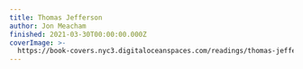 ```yaml
---
title: Thomas Jefferson
author: Jon Meacham
finished: 2021-03-30T00:00:00.000Z
coverImage: >-
  https://book-covers.nyc3.digitaloceanspaces.com/readings/thomas-jefferson-01.jpg
---
```

